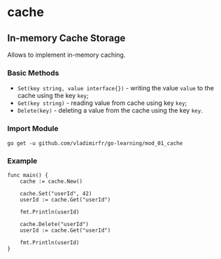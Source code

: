 # cache

## In-memory Cache Storage

Allows to implement in-memory caching.

### Basic Methods

 - `Set(key string, value interface{})` - writing the value `value` to the cache using the key `key`;
 - `Get(key string)` - reading value from cache using key `key`;
 - `Delete(key)` - deleting a value from the cache using the key `key`.

###  Import Module

```
go get -u github.com/vladimirfr/go-learning/mod_01_cache
```

### Example 

```
func main() {
    cache := cache.New()

    cache.Set("userId", 42)
    userId := cache.Get("userId")

    fmt.Println(userId)

    cache.Delete("userId")
    userId := cache.Get("userId")

    fmt.Println(userId)
}
```